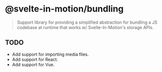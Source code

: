 # @svelte-in-motion/bundling

> Support library for providing a simplified abstraction for bundling a JS codebase at runtime that works w/ Svelte-In-Motion's storage APIs.

## TODO

-   Add support for importing media files.
-   Add support for React.
-   Add support for Vue.
